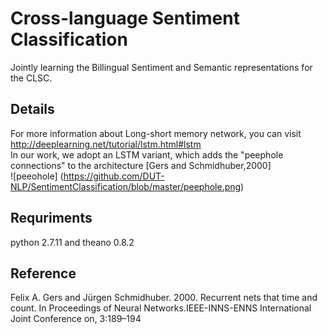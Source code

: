 # Cross-language Sentiment Classification<br>
Jointly learning the Billingual Sentiment and Semantic representations for the CLSC.<br>
## Details
For more information about Long-short memory network, you can visit <http://deeplearning.net/tutorial/lstm.html#lstm><br>
In our work, we adopt an LSTM variant, which adds the "peephole connections" to the architecture [Gers and Schmidhuber,2000]<br> 
![peeohole] (https://github.com/DUT-NLP/SentimentClassification/blob/master/peephole.png)
## Requriments
python 2.7.11 and theano 0.8.2  

## Reference
Felix A. Gers and Jürgen Schmidhuber. 2000. Recurrent nets that time and count. In Proceedings of Neural Networks.IEEE-INNS-ENNS International Joint Conference on, 3:189–194
